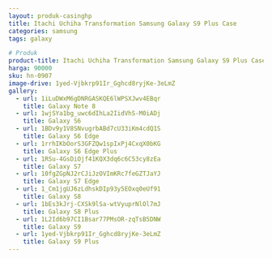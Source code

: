 ```yaml
---
layout: produk-casinghp
title: Itachi Uchiha Transformation Samsung Galaxy S9 Plus Case
categories: samsung
tags: galaxy

# Produk
product-title: Itachi Uchiha Transformation Samsung Galaxy S9 Plus Case
harga: 90000
sku: hn-0907
image-drive: 1yed-Vjbkrp91Ir_Gghcd8ryjKe-3eLmZ
gallery:
  - url: 1iLuDWxM6gDNRGASKQE6lWPSXJwv4EBqr
    title: Galaxy Note 8
  - url: 1wjSYa1bg_uwc6dIhLa2IidVhS-M0iADj
    title: Galaxy S6
  - url: 1BDv9y1V8SNvugrbABd7cU33iKm4cdQ1S
    title: Galaxy S6 Edge
  - url: 1rrhIKbOorS3GFZQw1spIxPj4CxqX0bKG
    title: Galaxy S6 Edge Plus
  - url: 1RSu-4GsDiOjf41KQX3dq6c6C53cy8zEa
    title: Galaxy S7
  - url: 10fgZGpNJ2rCJiJzOVImKRc7feGZTJaYJ
    title: Galaxy S7 Edge
  - url: 1_Cm1jgUJ6zLdhskDIp93y5EOxq0eUf91
    title: Galaxy S8
  - url: 1bEs3kJrj-CXSk9lSa-wtVyuprNlOl7mJ
    title: Galaxy S8 Plus
  - url: 1L2Id6b97CI1Bsar77PMsOR-zqTsB5DNW
    title: Galaxy S9
  - url: 1yed-Vjbkrp91Ir_Gghcd8ryjKe-3eLmZ
    title: Galaxy S9 Plus
---
```

